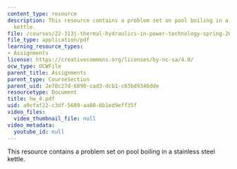 ```yaml
---
content_type: resource
description: This resource contains a problem set on pool boiling in a stainless steel
  kettle.
file: /courses/22-313j-thermal-hydraulics-in-power-technology-spring-2007/a9cfaf22c3df5609aa806b1ed9eff35f_hw_4.pdf
file_type: application/pdf
learning_resource_types:
- Assignments
license: https://creativecommons.org/licenses/by-nc-sa/4.0/
ocw_type: OCWFile
parent_title: Assignments
parent_type: CourseSection
parent_uid: 2e70c27d-6890-cad3-dcb1-c63bd9346dde
resourcetype: Document
title: hw_4.pdf
uid: a9cfaf22-c3df-5609-aa80-6b1ed9eff35f
video_files:
  video_thumbnail_file: null
video_metadata:
  youtube_id: null
---
```

This resource contains a problem set on pool boiling in a stainless steel kettle.